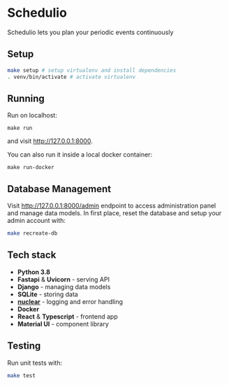 # Schedulio

Schedulio lets you plan your periodic events continuously

## Setup

```bash
make setup # setup virtualenv and install dependencies
. venv/bin/activate # activate virtualenv
```

## Running

Run on localhost:
```
make run
```

and visit http://127.0.0.1:8000.

You can also run it inside a local docker container:
```
make run-docker
```

## Database Management

Visit http://127.0.0.1:8000/admin endpoint to access administration panel and manage data models.
In first place, reset the database and setup your admin account with:

```bash
make recreate-db
```

## Tech stack

- **Python 3.8**
- **Fastapi** & **Uvicorn** - serving API
- **Django** - managing data models
- **SQLite** - storing data
- [**nuclear**](https://github.com/igrek51/nuclear) - logging and error handling
- **Docker**
- **React** & **Typescript** - frontend app
- **Material UI** - component library

## Testing

Run unit tests with:

```bash
make test
```
